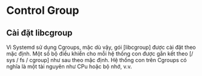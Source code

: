 # Control Group
## Cài đặt libcgroup
Vì Systemd sử dụng Cgroups, mặc dù vậy, gói [libcgroup] được cài đặt theo mặc định. Một số bộ điều khiển cho mỗi hệ thống con được gắn kết theo [/ sys / fs / cgroup] như sau theo mặc định. Hệ thống con trên Cgroups có nghĩa là một tài nguyên như CPu hoặc bộ nhớ, v.v.
